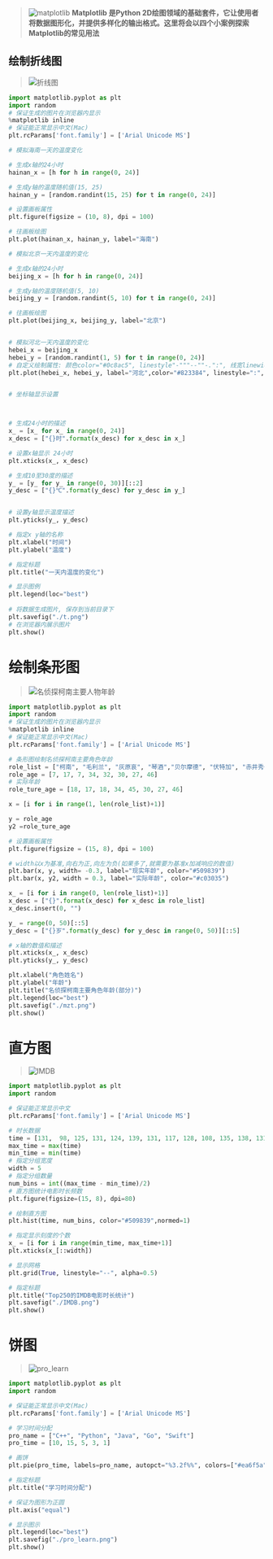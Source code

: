 >  ![matplotlib](http://upload-images.jianshu.io/upload_images/3203841-e0327b04b904a004.png?imageMogr2/auto-orient/strip%7CimageView2/2/w/1240)
> **Matplotlib 是Python 2D绘图领域的基础套件，它让使用者将数据图形化，并提供多样化的输出格式。这里将会以四个小案例探索Matplotlib的常见用法**
## 绘制折线图

> ![折线图](http://upload-images.jianshu.io/upload_images/3203841-f0f9e4fc04515b7c.png?imageMogr2/auto-orient/strip%7CimageView2/2/w/1240)

```python
import matplotlib.pyplot as plt
import random
# 保证生成的图片在浏览器内显示
%matplotlib inline
# 保证能正常显示中文(Mac)
plt.rcParams['font.family'] = ['Arial Unicode MS']

# 模拟海南一天的温度变化

# 生成x轴的24小时
hainan_x = [h for h in range(0, 24)]

# 生成y轴的温度随机值(15, 25)
hainan_y = [random.randint(15, 25) for t in range(0, 24)]

# 设置画板属性
plt.figure(figsize = (10, 8), dpi = 100)

# 往画板绘图
plt.plot(hainan_x, hainan_y, label="海南")

# 模拟北京一天内温度的变化

# 生成x轴的24小时
beijing_x = [h for h in range(0, 24)]

# 生成y轴的温度随机值(5, 10)
beijing_y = [random.randint(5, 10) for t in range(0, 24)]

# 往画板绘图
plt.plot(beijing_x, beijing_y, label="北京")


# 模拟河北一天内温度的变化
hebei_x = beijing_x
hebei_y = [random.randint(1, 5) for t in range(0, 24)]
# 自定义绘制属性: 颜色color="#0c8ac5", linestyle"-"""--""-.":", 线宽linewidth, 透明度alpha
plt.plot(hebei_x, hebei_y, label="河北",color="#823384", linestyle=":", linewidth=3, alpha=0.3)


# 坐标轴显示设置



# 生成24小时的描述
x_ = [x_ for x_ in range(0, 24)]
x_desc = ["{}时".format(x_desc) for x_desc in x_]

# 设置x轴显示 24小时
plt.xticks(x_, x_desc)

# 生成10至30度的描述
y_ = [y_ for y_ in range(0, 30)][::2]
y_desc = ["{}℃".format(y_desc) for y_desc in y_]


# 设置y轴显示温度描述
plt.yticks(y_, y_desc)

# 指定x y轴的名称
plt.xlabel("时间")
plt.ylabel("温度")

# 指定标题
plt.title("一天内温度的变化")

# 显示图例
plt.legend(loc="best")
 
# 将数据生成图片, 保存到当前目录下
plt.savefig("./t.png")
# 在浏览器内展示图片
plt.show()
```



# 绘制条形图
> ![名侦探柯南主要人物年龄](http://upload-images.jianshu.io/upload_images/3203841-8f583073133a334e.png?imageMogr2/auto-orient/strip%7CimageView2/2/w/1240)


```python
import matplotlib.pyplot as plt
import random
# 保证生成的图片在浏览器内显示
%matplotlib inline
# 保证能正常显示中文(Mac)
plt.rcParams['font.family'] = ['Arial Unicode MS']

# 条形图绘制名侦探柯南主要角色年龄
role_list = ["柯南", "毛利兰", "灰原哀", "琴酒","贝尔摩德", "伏特加", "赤井秀一", "目暮十三"]
role_age = [7, 17, 7, 34, 32, 30, 27, 46]
# 实际年龄
role_ture_age = [18, 17, 18, 34, 45, 30, 27, 46]

x = [i for i in range(1, len(role_list)+1)]

y = role_age
y2 =role_ture_age

# 设置画板属性
plt.figure(figsize = (15, 8), dpi = 100)

# width以x为基准,向右为正,向左为负(如果多了,就需要为基准x加减响应的数值)
plt.bar(x, y, width= -0.3, label="现实年龄", color="#509839")
plt.bar(x, y2, width = 0.3, label="实际年龄", color="#c03035")

x_ = [i for i in range(0, len(role_list)+1)]
x_desc = ["{}".format(x_desc) for x_desc in role_list]
x_desc.insert(0, "")

y_ = range(0, 50)[::5]
y_desc = ["{}岁".format(y_desc) for y_desc in range(0, 50)][::5]

# x轴的数值和描述
plt.xticks(x_, x_desc)
plt.yticks(y_, y_desc)

plt.xlabel("角色姓名")
plt.ylabel("年龄")
plt.title("名侦探柯南主要角色年龄(部分)")
plt.legend(loc="best")
plt.savefig("./mzt.png")
plt.show()
```

# 直方图
>![IMDB](http://upload-images.jianshu.io/upload_images/3203841-89ae5b2a29c19461.png?imageMogr2/auto-orient/strip%7CimageView2/2/w/1240)



```python
import matplotlib.pyplot as plt
import random

# 保证能正常显示中文
plt.rcParams['font.family'] = ['Arial Unicode MS']

# 时长数据
time = [131,  98, 125, 131, 124, 139, 131, 117, 128, 108, 135, 138, 131, 102, 107, 114, 119, 128, 121, 142, 127, 130, 124, 101, 110, 116, 117, 110, 128, 128, 115,  99, 136, 126, 134,  95, 138, 117, 111,78, 132, 124, 113, 150, 110, 117,  86,  95, 144, 105, 126, 130,126, 130, 126, 116, 123, 106, 112, 138, 123,  86, 101,  99, 136,123, 117, 119, 105, 137, 123, 128, 125, 104, 109, 134, 125, 127,105, 120, 107, 129, 116, 108, 132, 103, 136, 118, 102, 120, 114,105, 115, 132, 145, 119, 121, 112, 139, 125, 138, 109, 132, 134,156, 106, 117, 127, 144, 139, 139, 119, 140,  83, 110, 102,123,107, 143, 115, 136, 118, 139, 123, 112, 118, 125, 109, 119, 133,112, 114, 122, 109, 106, 123, 116, 131, 127, 115, 118, 112, 135,115, 146, 137, 116, 103, 144,  83, 123, 111, 110, 111, 100, 154,136, 100, 118, 119, 133, 134, 106, 129, 126, 110, 111, 109, 141,120, 117, 106, 149, 122, 122, 110, 118, 127, 121, 114, 125, 126,114, 140, 103, 130, 141, 117, 106, 114, 121, 114, 133, 137,  92,121, 112, 146,  97, 137, 105,  98, 117, 112,  81,  97, 139, 113,134, 106, 144, 110, 137, 137, 111, 104, 117, 100, 111, 101, 110,105, 129, 137, 112, 120, 113, 133, 112,  83,  94, 146, 133, 101,131, 116, 111,  84, 137, 115, 122, 106, 144, 109, 123, 116, 111,111, 133, 150]
max_time = max(time)
min_time = min(time)
# 指定分组宽度
width = 5
# 指定分组数量
num_bins = int((max_time - min_time)/2)
# 直方图统计电影时长频数
plt.figure(figsize=(15, 8), dpi=80)

# 绘制直方图
plt.hist(time, num_bins, color="#509839",normed=1)

# 指定显示刻度的个数 
x_ = [i for i in range(min_time, max_time+1)]
plt.xticks(x_[::width])

# 显示网格
plt.grid(True, linestyle="--", alpha=0.5)

# 指定标题
plt.title("Top250的IMDB电影时长统计")
plt.savefig("./IMDB.png")
plt.show()
```


# 饼图
> ![pro_learn](http://upload-images.jianshu.io/upload_images/3203841-d9e86aaa6e99b3f6.png?imageMogr2/auto-orient/strip%7CimageView2/2/w/1240)


```python
import matplotlib.pyplot as plt
import random

# 保证能正常显示中文(Mac)
plt.rcParams['font.family'] = ['Arial Unicode MS']

# 学习时间分配
pro_name = ["C++", "Python", "Java", "Go", "Swift"]
pro_time = [10, 15, 5, 3, 1]

# 画饼
plt.pie(pro_time, labels=pro_name, autopct="%3.2f%%", colors=["#ea6f5a", "#509839", "#0c8ac5", "#d29922", "#fdf6e3"])

# 指定标题
plt.title("学习时间分配")

# 保证为图形为正圆
plt.axis("equal")

# 显示图示
plt.legend(loc="best")
plt.savefig("./pro_learn.png")
plt.show()
```

